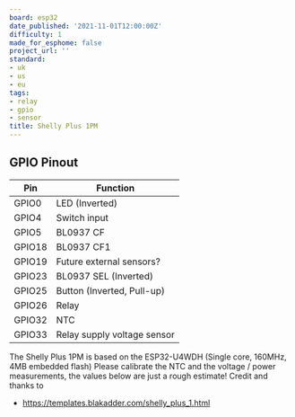 ```yaml
---
board: esp32
date_published: '2021-11-01T12:00:00Z'
difficulty: 1
made_for_esphome: false
project_url: ''
standard:
- uk
- us
- eu
tags:
- relay
- gpio
- sensor
title: Shelly Plus 1PM
---
```


## GPIO Pinout

| Pin    | Function                    |
| ------ | --------------------------- |
| GPIO0  | LED (Inverted)              |
| GPIO4  | Switch input                |
| GPIO5  | BL0937 CF                   |
| GPIO18 | BL0937 CF1                  |
| GPIO19 | Future external sensors?    |
| GPIO23 | BL0937 SEL (Inverted)       |
| GPIO25 | Button (Inverted, Pull-up)  |
| GPIO26 | Relay                       |
| GPIO32 | NTC                         |
| GPIO33 | Relay supply voltage sensor |
The Shelly Plus 1PM is based on the ESP32-U4WDH (Single core, 160MHz, 4MB embedded flash)
Please calibrate the NTC and the voltage / power measurements, the values below are just a rough estimate!
Credit and thanks to
- https://templates.blakadder.com/shelly_plus_1.html